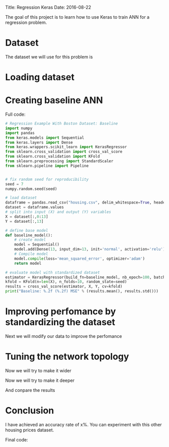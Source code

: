 Title: Regression Keras
Date: 2016-08-22


The goal of this project is to learn how to use Keras to train ANN for a regression problem.

# Dataset

The dataset we will use for this problem is

# Loading dataset

# Creating baseline ANN

Full code:

```python
# Regression Example With Boston Dataset: Baseline
import numpy
import pandas
from keras.models import Sequential
from keras.layers import Dense
from keras.wrappers.scikit_learn import KerasRegressor
from sklearn.cross_validation import cross_val_score
from sklearn.cross_validation import KFold
from sklearn.preprocessing import StandardScaler
from sklearn.pipeline import Pipeline


# fix random seed for reproducibility
seed = 7
numpy.random.seed(seed)

# load dataset
dataframe = pandas.read_csv("housing.csv", delim_whitespace=True, header=None)
dataset = dataframe.values
# split into input (X) and output (Y) variables
X = dataset[:,0:13]
Y = dataset[:,13]

# define base model
def baseline_model():
    # create model
    model = Sequential()
    model.add(Dense(13, input_dim=13, init='normal', activation='relu')) model.add(Dense(1, init='normal'))
    # Compile model
    model.compile(loss='mean_squared_error', optimizer='adam')
    return model

# evaluate model with standardized dataset
estimator = KerasRegressor(build_fn=baseline_model, nb_epoch=100, batch_size=5, verbose=0)
kfold = KFold(n=len(X), n_folds=10, random_state=seed)
results = cross_val_score(estimator, X, Y, cv=kfold)
print("Baseline: %.2f (%.2f) MSE" % (results.mean(), results.std()))

```


# Improving perfomance by standardizing the dataset

Next we will modify our data to improve the perfomance

# Tuning the network topology

Now we will try to make it wider

Now we will try to make it deeper

And conpare the results

# Conclusion

I have achieved an accuracy rate of x%.
You can experiment with this other housing prices dataset.

Final code:
